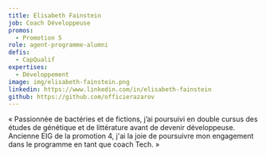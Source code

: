 ```yaml
---
title: Elisabeth Fainstein
job: Coach Développeuse
promos:
  - Promotion 5
role: agent-programme-alumni
defis:
  - CapQualif
expertises:
  - Développement
image: img/elisabeth-fainstein.png
linkedin: https://www.linkedin.com/in/elisabeth-fainstein
github: https://github.com/officierazarov
---
```

« Passionnée de bactéries et de fictions, j’ai poursuivi en double cursus des études de génétique et de littérature avant de devenir développeuse. Ancienne EIG de la promotion 4, j'ai la joie de poursuivre mon engagement dans le programme en tant que coach Tech. »
